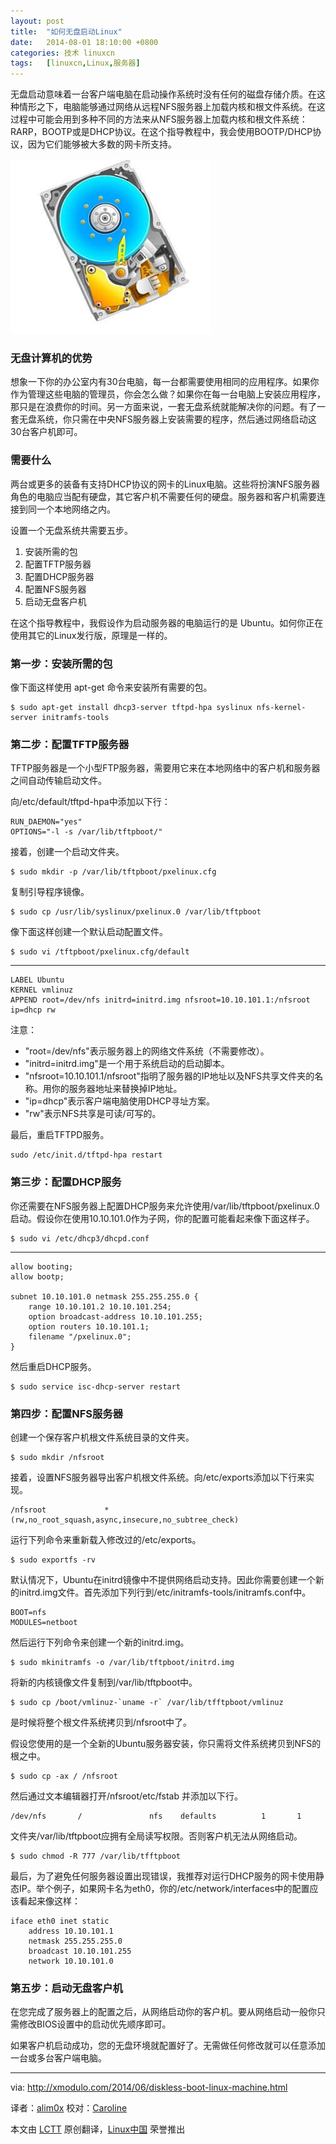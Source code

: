 ```yaml
---
layout: post
title:	"如何无盘启动Linux"
date:	2014-08-01 18:10:00 +0800 
categories:	技术 linuxcn 
tags:	[linuxcn,Linux,服务器]
---
```



无盘启动意味着一台客户端电脑在启动操作系统时没有任何的磁盘存储介质。在这种情形之下，电脑能够通过网络从远程NFS服务器上加载内核和根文件系统。在这过程中可能会用到多种不同的方法来从NFS服务器上加载内核和根文件系统：RARP，BOOTP或是DHCP协议。在这个指导教程中，我会使用BOOTP/DHCP协议，因为它们能够被大多数的网卡所支持。


![](/Asserts/Images/album/201408/01/180952gro1owmwslj55ec7.jpg)


### 无盘计算机的优势


想象一下你的办公室内有30台电脑，每一台都需要使用相同的应用程序。如果你作为管理这些电脑的管理员，你会怎么做？如果你在每一台电脑上安装应用程序，那只是在浪费你的时间。另一方面来说，一套无盘系统就能解决你的问题。有了一套无盘系统，你只需在中央NFS服务器上安装需要的程序，然后通过网络启动这30台客户机即可。


### 需要什么


两台或更多的装备有支持DHCP协议的网卡的Linux电脑。这些将扮演NFS服务器角色的电脑应当配有硬盘，其它客户机不需要任何的硬盘。服务器和客户机需要连接到同一个本地网络之内。


设置一个无盘系统共需要五步。


1. 安装所需的包
2. 配置TFTP服务器
3. 配置DHCP服务器
4. 配置NFS服务器
5. 启动无盘客户机


在这个指导教程中，我假设作为启动服务器的电脑运行的是 Ubuntu。如何你正在使用其它的Linux发行版，原理是一样的。


### 第一步：安装所需的包


像下面这样使用 apt-get 命令来安装所有需要的包。



```
$ sudo apt-get install dhcp3-server tftpd-hpa syslinux nfs-kernel-server initramfs-tools

```

### 第二步：配置TFTP服务器


TFTP服务器是一个小型FTP服务器，需要用它来在本地网络中的客户机和服务器之间自动传输启动文件。


向/etc/default/tftpd-hpa中添加以下行：



```
RUN_DAEMON="yes"
OPTIONS="-l -s /var/lib/tftpboot/"

```

接着，创建一个启动文件夹。



```
$ sudo mkdir -p /var/lib/tftpboot/pxelinux.cfg

```

复制引导程序镜像。



```
$ sudo cp /usr/lib/syslinux/pxelinux.0 /var/lib/tftpboot

```

像下面这样创建一个默认启动配置文件。



```
$ sudo vi /tftpboot/pxelinux.cfg/default

```



---



```
LABEL Ubuntu
KERNEL vmlinuz
APPEND root=/dev/nfs initrd=initrd.img nfsroot=10.10.101.1:/nfsroot ip=dhcp rw

```

注意：


* "root=/dev/nfs"表示服务器上的网络文件系统（不需要修改）。
* "initrd=initrd.img"是一个用于系统启动的启动脚本。
* "nfsroot=10.10.101.1/nfsroot"指明了服务器的IP地址以及NFS共享文件夹的名称。用你的服务器地址来替换掉IP地址。
* "ip=dhcp"表示客户端电脑使用DHCP寻址方案。
* "rw"表示NFS共享是可读/可写的。


最后，重启TFTPD服务。



```
sudo /etc/init.d/tftpd-hpa restart

```

### 第三步：配置DHCP服务


你还需要在NFS服务器上配置DHCP服务来允许使用/var/lib/tftpboot/pxelinux.0启动。假设你在使用10.10.101.0作为子网，你的配置可能看起来像下面这样子。



```
$ sudo vi /etc/dhcp3/dhcpd.conf

```



---



```
allow booting;
allow bootp;

subnet 10.10.101.0 netmask 255.255.255.0 {
    range 10.10.101.2 10.10.101.254;
    option broadcast-address 10.10.101.255;
    option routers 10.10.101.1;
    filename "/pxelinux.0";
}

```

然后重启DHCP服务。



```
$ sudo service isc-dhcp-server restart

```

### 第四步：配置NFS服务器


创建一个保存客户机根文件系统目录的文件夹。



```
$ sudo mkdir /nfsroot

```

接着，设置NFS服务器导出客户机根文件系统。向/etc/exports添加以下行来实现。



```
/nfsroot             *(rw,no_root_squash,async,insecure,no_subtree_check)

```

运行下列命令来重新载入修改过的/etc/exports。



```
$ sudo exportfs -rv

```

默认情况下，Ubuntu在initrd镜像中不提供网络启动支持。因此你需要创建一个新的initrd.img文件。首先添加下列行到/etc/initramfs-tools/initramfs.conf中。



```
BOOT=nfs
MODULES=netboot

```

然后运行下列命令来创建一个新的initrd.img。



```
$ sudo mkinitramfs -o /var/lib/tftpboot/initrd.img

```

将新的内核镜像文件复制到/var/lib/tftpboot中。



```
$ sudo cp /boot/vmlinuz-`uname -r` /var/lib/tfftpboot/vmlinuz

```

是时候将整个根文件系统拷贝到/nfsroot中了。


假设您使用的是一个全新的Ubuntu服务器安装，你只需将文件系统拷贝到NFS的根之中。



```
$ sudo cp -ax / /nfsroot

```

然后通过文本编辑器打开/nfsroot/etc/fstab 并添加以下行。



```
/dev/nfs       /               nfs    defaults          1       1

```

文件夹/var/lib/tftpboot应拥有全局读写权限。否则客户机无法从网络启动。



```
$ sudo chmod -R 777 /var/lib/tfftpboot

```

最后，为了避免任何服务器设置出现错误，我推荐对运行DHCP服务的网卡使用静态IP。举个例子，如果网卡名为eth0，你的/etc/network/interfaces中的配置应该看起来像这样：



```
iface eth0 inet static
    address 10.10.101.1
    netmask 255.255.255.0
    broadcast 10.10.101.255
    network 10.10.101.0

```

### 第五步：启动无盘客户机


在您完成了服务器上的配置之后，从网络启动你的客户机。要从网络启动一般你只需修改BIOS设置中的启动优先顺序即可。


如果客户机启动成功，您的无盘环境就配置好了。无需做任何修改就可以任意添加一台或多台客户端电脑。




---


via: <http://xmodulo.com/2014/06/diskless-boot-linux-machine.html>


译者：[alim0x](https://github.com/alim0x) 校对：[Caroline](https://github.com/carolinewuyan)


本文由 [LCTT](https://github.com/LCTT/TranslateProject) 原创翻译，[Linux中国](http://linux.cn/) 荣誉推出
